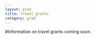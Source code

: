 ```yaml
---
layout: grad
title: Travel grants
category: grad
---
```


#Information on travel grants coming soon.